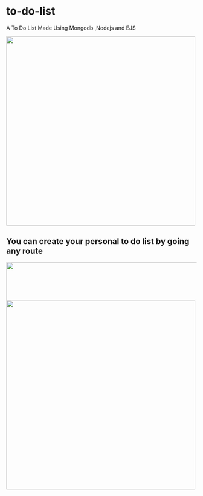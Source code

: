 # to-do-list
A To Do List Made Using Mongodb ,Nodejs and EJS 

<img height=500 width=500 src="https://user-images.githubusercontent.com/79045059/124391289-81fbac80-dd0d-11eb-9049-3a3517a11742.png"/>

## You can create your personal to do list by going any route 


<img height=100 width=800 src="https://user-images.githubusercontent.com/79045059/124391304-9e97e480-dd0d-11eb-8f78-5a1b543b2b69.png"/>

<img height=500 width=500 src="https://user-images.githubusercontent.com/79045059/124391314-a9527980-dd0d-11eb-9034-2f1594d23483.png"/>

